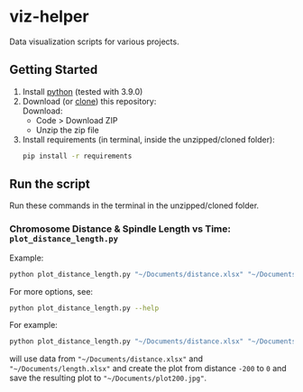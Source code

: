 # viz-helper
Data visualization scripts for various projects.

## Getting Started
1. Install [python](https://www.python.org/downloads/) (tested with 3.9.0)
2. Download (or [clone](https://docs.github.com/en/free-pro-team@latest/github/creating-cloning-and-archiving-repositories/cloning-a-repository)) this repository: <br/>
    Download: 
    - Code > Download ZIP
    - Unzip the zip file
3. Install requirements (in terminal, inside the unzipped/cloned folder):
    ```bash
    pip install -r requirements
    ```

## Run the script
Run these commands in the terminal in the unzipped/cloned folder.

### Chromosome Distance & Spindle Length vs Time: `plot_distance_length.py`
Example:
```bash
python plot_distance_length.py "~/Documents/distance.xlsx" "~/Documents/length.xlsx"
```
For more options, see:
```bash
python plot_distance_length.py --help
```
For example:
```bash
python plot_distance_length.py "~/Documents/distance.xlsx" "~/Documents/length.xlsx" -outfile="~/Documents/plot200.jpg" -distance_min=-200 
```
will use data from `"~/Documents/distance.xlsx"` and `"~/Documents/length.xlsx"` and create the plot from distance `-200` to `0` and save the resulting plot to `"~/Documents/plot200.jpg"`.
